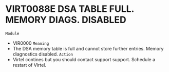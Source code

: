 # VIRT0088E DSA TABLE FULL. MEMORY DIAGS. DISABLED
`Module`
- 	VIR0000
`Meaning`
- The DSA memory table is full and cannot store further entries. Memory diagnostics disabled.
`Action`
- Virtel contines but you should contact support support. Schedule a restart of Virtel.
